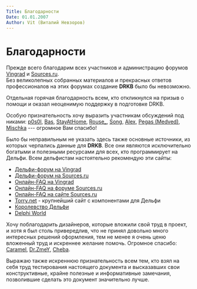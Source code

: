 ```yaml
---
Title: Благодарности
Date: 01.01.2007
Author: Vit (Виталий Невзоров)
---
```



Благодарности
=============

Прежде всего благодарим всех участников и администрацию форумов
[Vingrad](https://forum.vingrad.ru/ "Перейти на форум Vingrad")
и [Sources.ru](https://forum.sources.ru/ "Перейти на форум Исходников").  
Без великолепных собранных материалов и прекрасных ответов
профессионалов на этих форумах создание **DRKB** было бы невозможно.

Отдельная горячая благодарность всем, кто откликнулся на призыв о помощи
и оказал неоценимую поддержку в подготовке DRKB.  

Особую признательность хочу выразить участникам обсуждений под никами:
[p0s0l](https://forum.vingrad.ru/users/p0s0l "p0s0l"),
[Bas](https://forum.sources.ru/index.php?showuser=5763 "Bas"),
[StayAtHome](https://forum.vingrad.ru/users/StayAtHome "StayAtHome"),
[Rouse_](https://forum.sources.ru/index.php?showuser=7852 "Rouse_"),
[Song](https://forum.sources.ru/index.php?showuser=303 "Song"),
[Alex](https://fourm.vingrad.ru/users/Alex "Alex"),
[Pegas (Medved)](https://forum.vingrad.ru/users/Medved "Pegas (Medved)"),
[Mischka](https://forum.sources.ru/index.php?showuser=2809 "Mischka")
--- огромное Вам спасибо!

Было бы неправильным не указать здесь также основные источники,
из которых черпались данные для **DRKB**. Все они являются исключительно
богатыми и полезными ресурсами для всех, кто программирует на Дельфи.
Всем дельфистам настоятельно рекомендую эти сайты:

-   [Дельфи-форум на Vingrad](https://forum.vingrad.ru/delphi-kylix-pascal.html)
-   [Дельфи-форум на Sources.ru](https://forum.sources.ru/index.php?showforum=9)
-   [Онлайн-FAQ на Vingrad](https://base.vingrad.ru/Delphi-Kylix-and-Pascal-991/)
-   [Онлайн-FAQ на форуме Sources.ru](https://forum.sources.ru/index.php?showforum=15)
-   [Онлайн-FAQ на сайте Sources.ru](https://www.sources.ru/delphi/index.html)
-   [Torry.net](https://www.torry.net/) - крупнейший сайт с компонентами для Дельфи
-   [Королевство Дельфи](https://www.delphikingdom.ru/)
-   [Delphi World](https://delphiworld.narod.ru/)

Хочу поблагодарить дизайнеров, которые вложили свой труд в проект,
и хотя я был столь привередлив, что не принял довольно много интересных
решений оформления, тем не менее я очень ценю вложенный труд и искреннее
желание помочь. Огромное спасибо:
[Caramel](https://forum.vingrad.ru/users/Caramel "Caramel"),
[Dr.ZmeY](https://forum.vingrad.ru/users/Dr.Zmey "Dr.ZmeY"),
[Cheba](https://forum.vingrad.ru/users/Cheba "Cheba").

Выражаю также искреннюю признательность всем тем, кто взял на себя труд
тестирования настоящего документа и высказавших свои конструктивные,
крайне полезные и информативные замечания, позволившие сделать это
документ значительно лучше.

